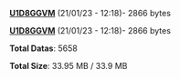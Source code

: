 [**U1D8GGVM**](/data/U1D8GGVM.txt) (21/01/23 - 12:18)- 2866 bytes

[**U1D8GGVM**](/data/U1D8GGVM.txt) (21/01/23 - 12:18)- 2866 bytes

**Total Datas**: 5658

**Total Size**: 33.95 MB / 33.9 MB